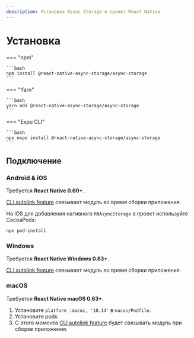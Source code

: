 ```yaml
---
description: Установка Async Storage в проект React Native
---
```


# Установка

=== "npm"

    ```bash
    npm install @react-native-async-storage/async-storage
    ```

=== "Yarn"

    ```bash
    yarn add @react-native-async-storage/async-storage
    ```

=== "Expo CLI"

    ```bash
    npx expo install @react-native-async-storage/async-storage
    ```

## Подключение

### Android & iOS

Требуется **React Native 0.60+**.

[CLI autolink feature](https://github.com/react-native-community/cli/blob/master/docs/autolinking.md) связывает модуль во время сборки приложения.

На iOS для добавления нативного `RNAsyncStorage` в проект используйте CocoaPods:

```bash
npx pod-install
```

### Windows

Требуется **React Native Windows 0.63+**.

[CLI autolink feature](https://microsoft.github.io/react-native-windows/docs/native-modules-autolinking) связывает модуль во время сборки приложения.

### macOS

Требуется **React Native macOS 0.63+**.

1.  Установите `platform :macos, '10.14'` в `macos/Podfile`.
2.  Установите pods
3.  С этого момента [CLI autolink feature](https://microsoft.github.io/react-native-windows/docs/native-modules-autolinking) будет связывать модуль при сборке приложения.
